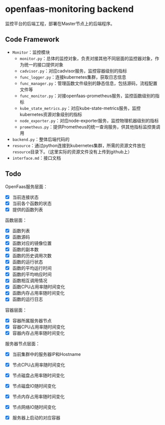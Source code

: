 # openfaas-monitoring backend

监控平台的后端工程，部署在Master节点上的后端程序。

## Code Framework

- `Monitor`：监控模块
  - `monitor.py`：总体的监控对象，负责对接其他不同层面的监控器对象，作为统一的接口提供对象
  - `cadvisor.py`：对应cadvisor服务，监控容器级别的指标
  - `func_logger.py`：连接kubernetes集群，获取日志信息
  - `func_manager.py`：管理函数文件级别的静态信息，包括源码，流程配置文件等
  - `func_monitor.py`：对接openfaas-prometheus服务，监控函数级别的指标
  - `kube_state_metrics.py`：对应kube-state-metrics服务，监控kubernetes资源对象级别的指标
  - `node_exporter.py`：对应node-exporter服务，监控物理机器级别的指标
  - `prometheus.py`：提供Prometheus的统一查询服务，供其他指标监控类调用
- `backend.py`：整体后端代码的
- `resource`：通过python连接到kubernetes集群，所需的资源文件放在`resource`目录下。（这里实际的资源文件没有上传到github上）
- `interface.md`：接口文档

## Todo

OpenFaas服务层面：

- [x] 当前连接状态
- [x] 当前各个函数的状态
- [x] 提供的函数列表

函数层面：

- [x] 函数列表
- [x] 函数源码
- [x] 函数对应的镜像位置
- [x] 函数的副本数
- [x] 函数的历史调用次数
- [x] 函数的运行状态
- [x] 函数的平均运行时间
- [x] 函数的平均响应时间
- [x] 函数相互调用情况
- [x] 函数CPU占用率随时间变化
- [x] 函数内存占用率随时间变化
- [x] 函数的运行日志

容器层面：

- [x] 容器所属服务器节点
- [x] 容器CPU占用率随时间变化
- [x] 容器内存占用率随时间变化

服务器节点层面：

- [x] 当前集群中的服务器IP和Hostname
- [x] 节点CPU占用率随时间变化
- [x] 节点磁盘占用率随时间变化
- [x] 节点磁盘IO随时间变化
- [x] 节点内存占用率随时间变化
- [x] 节点网络IO随时间变化
- [x] 服务器上启动的对应容器



 
